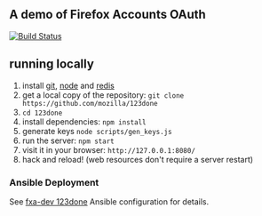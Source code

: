## A demo of Firefox Accounts OAuth

[![Build Status](https://travis-ci.org/mozilla/123done.svg?branch=oauth)](https://travis-ci.org/mozilla/123done)

## running locally

1. install [git], [node] and [redis]
1. get a local copy of the repository: `git clone https://github.com/mozilla/123done`
1. `cd 123done`
1. install dependencies: `npm install`
1. generate keys `node scripts/gen_keys.js`
1. run the server: `npm start`
1. visit it in your browser: `http://127.0.0.1:8080/`
1. hack and reload! (web resources don't require a server restart)

[git]: http://git-scm.org
[node]: http://nodejs.org
[redis]: http://redis.io

### Ansible Deployment

See [fxa-dev 123done](https://github.com/mozilla/fxa-dev/tree/master/roles/rp) Ansible configuration for details.
